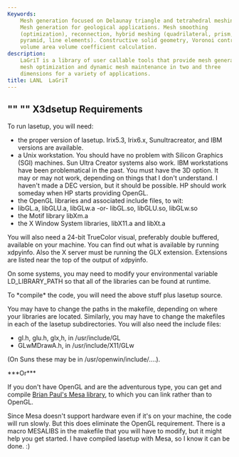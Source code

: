 ```yaml
---
Keywords: 
    Mesh generation focused on Delaunay triangle and tetrahedral meshing.
    Mesh generation for geological applications. Mesh smoothing
    (optimization), reconnection, hybrid meshing (quadrilateral, prism,
    pyramid, line elements). Constructive solid geometry, Voronoi control
    volume area volume coefficient calculation.
description: 
    LaGriT is a library of user callable tools that provide mesh generation,
    mesh optimization and dynamic mesh maintenance in two and three
    dimensions for a variety of applications.
title: LANL  LaGriT 
---
```




"" ""
X3dsetup Requirements
---------------------

To run lasetup, you will need:

-   the proper version of lasetup. Irix5.3, Irix6.x, Sunultracreator,
    and IBM versions are available.
-   a Unix workstation. You should have no problem with Silicon Graphics
    (SGI) machines. Sun Ultra Creator systems also work. IBM
    workstations have been problematical in the past. You must have the
    3D option. It may or may not work, depending on things that I don't
    understand. I haven't made a DEC version, but it should be possible.
    HP should work someday when HP starts providing OpenGL.
-   the OpenGL libraries and associated include files, to wit:
-   libGL.a, libGLU.a, libGLw.a -or- libGL.so, libGLU.so, libGLw.so
-   the Motif library libXm.a
-   the X Window System libraries, libX11.a and libXt.a

You will also need a 24-bit TrueColor visual, preferably double
buffered, available on your machine. You can find out what is available
by running xdpyinfo. Also the X server must be running the GLX
extension. Extensions are listed near the top of the output of xdpyinfo.

On some systems, you may need to modify your environmental variable
LD\_LIBRARY\_PATH so that all of the libraries can be found at runtime.

To \*compile\* the code, you will need the above stuff plus lasetup
source.

You may have to change the paths in the makefile, depending on where
your libraries are located. Similarly, you may have to change the
makefiles in each of the lasetup subdirectories. You will also need the
include files:

-   gl.h, glu.h, glx,h, in /usr/include/GL
-   GLwMDrawA.h, in /usr/include/X11/GLw

(On Suns these may be in /usr/openwin/include/....).

\*\*\*Or\*\*\*

If you don't have OpenGL and are the adventurous type, you can get and
compile [Brian Paul's Mesa
library](http://www.ssec.wisc.edu/~billh/bp/Mesa30.md), to which you
can link rather than to OpenGL.

Since Mesa doesn't support hardware even if it's on your machine, the
code will run slowly. But this does eliminate the OpenGL requirement.
There is a macro MESALIBS in the makefile that you will have to modify,
but it might help you get started. I have compiled lasetup with Mesa, so
I know it can be done. :)


